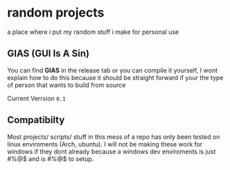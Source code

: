 # random projects

 a place where i put my random stuff i make for personal use


 ## GIAS (GUI Is A Sin)

 You can find **GIAS** in the release tab
 or you can compile it yourself, I wont explain
 how to do this because it should be straight forward
 if your the type of person that wants to build
 from source

 Current Verrsion `0.1`


 ## Compatibilty

 Most projects/ scripts/ stuff in this mess of a repo has only
 been tested on linux enviroments (Arch, ubuntu).
 I will not be making these work for windows if they dont already because a windows dev enviroments is just #%@$ and is #%@$ to setup.

 
